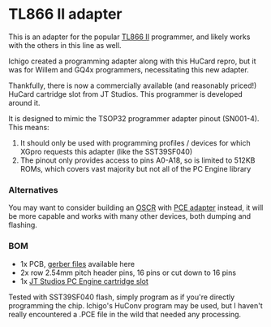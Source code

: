 # TL866 II adapter

This is an adapter for the popular [TL866 II](http://www.xgecu.com/EN/TL866_main.html) programmer, and likely works with the others in this line as well.

Ichigo created a programming adapter along with this HuCard repro, but it was for Willem and GQ4x programmers, necessitating this new adapter.

Thankfully, there is now a commercially available (and reasonably priced!) HuCard cartridge slot from JT Studios. This programmer is developed around it. 

It is designed to mimic the TSOP32 programmer adapter pinout (SN001-4). This means:

1. It should only be used with programming profiles / devices for which XGpro requests this adapter (like the SST39SF040)
2. The pinout only provides access to pins A0-A18, so is limited to 512KB ROMs, which covers vast majority but not all of the PC Engine library


### Alternatives

You may want to consider building an [OSCR](https://github.com/sanni/cartreader/) with [PCE adapter](https://github.com/sanni/cartreader/discussions/345) instead, it will be more capable and works with many other devices, both dumping and flashing.

### BOM

* 1x PCB, [gerber files](production/) available here
* 2x row 2.54mm pitch header pins, 16 pins or cut down to 16 pins
* 1x [JT Studios PC Engine cartridge slot](https://jt-studios.com/product/38pin-pc-engine-connector/)

Tested with SST39SF040 flash, simply program as if you're directly programming the chip. Ichigo's HuConv program may be used, but I haven't really encountered a .PCE file in the wild that needed any processing.

